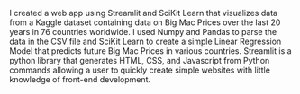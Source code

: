 I created a web app using Streamlit and SciKit Learn that visualizes data from a Kaggle dataset containing data on Big Mac Prices over the last 20 years in 76 countries worldwide. I used Numpy and Pandas to parse the data in the CSV file and SciKit Learn to create a simple Linear Regression Model that predicts future Big Mac Prices in various countries. Streamlit is a python library that generates HTML, CSS, and Javascript from Python commands allowing a user to quickly create simple websites with little knowledge of front-end development. 
